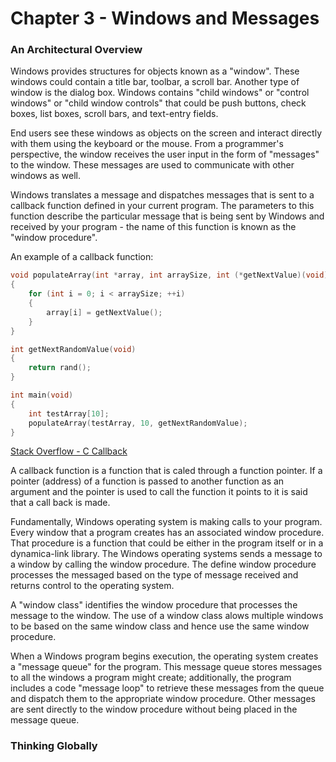 # Chapter 3 - Windows and Messages

### An Architectural Overview
Windows provides structures for objects known as a "window". These windows could contain a title bar, toolbar,
a scroll bar. Another type of window is the dialog box. Windows contains "child windows" or "control windows"
or "child window controls" that could be push buttons, check boxes, list boxes, scroll bars, and text-entry
fields. 

End users see these windows as objects on the screen and interact directly with them using the keyboard or
the mouse. From a programmer's perspective, the window receives the user input in the form of "messages"
to the window. These messages are used to communicate with other windows as well.

Windows translates a message and dispatches messages that is sent to a callback function defined in your
current program. The parameters to this function describe the particular message that is being sent by
Windows and received by your program - the name of this function is known as the "window procedure".

An example of a callback function:

```C
void populateArray(int *array, int arraySize, int (*getNextValue)(void))
{
	for (int i = 0; i < arraySize; ++i)
	{
		array[i] = getNextValue();
	}
}

int getNextRandomValue(void)
{
	return rand();
}

int main(void)
{
	int testArray[10];
	populateArray(testArray, 10, getNextRandomValue);
}
```
[Stack Overflow - C Callback](https://stackoverflow.com/questions/142789/what-is-a-callback-in-c-and-how-are-they-implemented)

A callback function is a function that is caled through a function pointer. If a pointer (address) of a
function is passed to another function as an argument and the pointer is used to call the function it
points to it is said that a call back is made.

Fundamentally, Windows operating system is making calls to your program. Every window that a program creates
has an associated window procedure. That procedure is a function that could be either in the program itself
or in a dynamica-link library. The Windows operating systems sends a message to a window by calling the
window procedure. The define window procedure processes the messaged based on the type of message received
and returns control to the operating system.

A "window class" identifies the window procedure that processes the message to the window. The use of a
window class alows multiple windows to be based on the same window class and hence use the same window
procedure.

When a Windows program begins execution, the operating system creates a "message queue" for the program.
This message queue stores messages to all the windows a program might create; additionally, the program
includes a code "message loop" to retrieve these messages from the queue and dispatch them to the
appropriate window procedure. Other messages are sent directly to the window procedure without being
placed in the message queue.

### Thinking Globally
